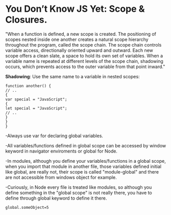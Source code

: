 # You Don’t Know JS Yet: Scope & Closures.

"When a function is defined, a
new scope is created. The positioning of scopes nested inside
one another creates a natural scope hierarchy throughout the
program, called the scope chain. The scope chain controls
variable access, directionally oriented upward and outward.
Each new scope offers a clean slate, a space to hold its own
set of variables. When a variable name is repeated at different
levels of the scope chain, shadowing occurs, which prevents
access to the outer variable from that point inward."

**Shadowing**: Use the same name to a variable in nested scopes:

```
function another() {
// ..
{
var special = "JavaScript";
{
let special = "JavaScript";
// ..
}
}
}
```

-Always use var for declaring global variables.

-All variables/functions defined in global scope can be accessed by window keyword in navigator enviroments or global for Node.

-In modules, although you define your variables/functions in a global scope, when you import that module in another file, those variables defined initial like global, are really not, their scope is called "module-global" and there are not accessible from windows object for example.

-Curiously, in Node every file is treated like modules, so although you define something in the "global scope" is not really there, you have to define through global keyword to define it there.

``global.someObject=5``







